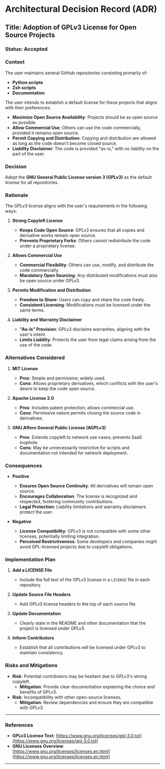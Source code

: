 # Architectural Decision Record (ADR)

## Title: Adoption of GPLv3 License for Open Source Projects

### **Status**: Accepted

### **Context**

The user maintains several GitHub repositories consisting primarily of:

- **Python scripts**
- **Zsh scripts**
- **Documentation**

The user intends to establish a default license for these projects that aligns with their preferences:

- **Maximize Open Source Availability**: Projects should be as open source as possible.
- **Allow Commercial Use**: Others can use the code commercially, provided it remains open source.
- **Permit Copying and Distribution**: Copying and distribution are allowed as long as the code doesn't become closed source.
- **Liability Disclaimer**: The code is provided "as-is," with no liability on the part of the user.

### **Decision**

Adopt the **GNU General Public License version 3 (GPLv3)** as the default license for all repositories.

### **Rationale**

The GPLv3 license aligns with the user's requirements in the following ways:

1. **Strong Copyleft License**

   - **Keeps Code Open Source**: GPLv3 ensures that all copies and derivative works remain open source.
   - **Prevents Proprietary Forks**: Others cannot redistribute the code under a proprietary license.

2. **Allows Commercial Use**

   - **Commercial Flexibility**: Others can use, modify, and distribute the code commercially.
   - **Mandatory Open Sourcing**: Any distributed modifications must also be open source under GPLv3.

3. **Permits Modification and Distribution**

   - **Freedom to Share**: Users can copy and share the code freely.
   - **Consistent Licensing**: Modifications must be licensed under the same terms.

4. **Liability and Warranty Disclaimer**

   - **"As-Is" Provision**: GPLv3 disclaims warranties, aligning with the user's intent.
   - **Limits Liability**: Protects the user from legal claims arising from the use of the code.

### **Alternatives Considered**

1. **MIT License**

   - **Pros**: Simple and permissive; widely used.
   - **Cons**: Allows proprietary derivatives, which conflicts with the user's desire to keep the code open source.

2. **Apache License 2.0**

   - **Pros**: Includes patent protection; allows commercial use.
   - **Cons**: Permissive nature permits closing the source code in derivatives.

3. **GNU Affero General Public License (AGPLv3)**

   - **Pros**: Extends copyleft to network use cases; prevents SaaS loophole.
   - **Cons**: May be unnecessarily restrictive for scripts and documentation not intended for network deployment.

### **Consequences**

- **Positive**

  - **Ensures Open Source Continuity**: All derivatives will remain open source.
  - **Encourages Collaboration**: The license is recognized and respected, fostering community contributions.
  - **Legal Protection**: Liability limitations and warranty disclaimers protect the user.

- **Negative**

  - **License Compatibility**: GPLv3 is not compatible with some other licenses, potentially limiting integration.
  - **Perceived Restrictiveness**: Some developers and companies might avoid GPL-licensed projects due to copyleft obligations.

### **Implementation Plan**

1. **Add a LICENSE File**

   - Include the full text of the GPLv3 license in a `LICENSE` file in each repository.

2. **Update Source File Headers**

   - Add GPLv3 license headers to the top of each source file.

3. **Update Documentation**

   - Clearly state in the README and other documentation that the project is licensed under GPLv3.

4. **Inform Contributors**

   - Establish that all contributions will be licensed under GPLv3 to maintain consistency.

### **Risks and Mitigations**

- **Risk**: Potential contributors may be hesitant due to GPLv3's strong copyleft.
  - **Mitigation**: Provide clear documentation explaining the choice and benefits of GPLv3.
- **Risk**: Incompatibility with other open-source licenses.
  - **Mitigation**: Review dependencies and ensure they are compatible with GPLv3.

---

### **References**

- **GPLv3 License Text**: [https://www.gnu.org/licenses/gpl-3.0.txt](https://www.gnu.org/licenses/gpl-3.0.txt)
- **GNU Licenses Overview**: [https://www.gnu.org/licenses/licenses.en.html](https://www.gnu.org/licenses/licenses.en.html)

---
